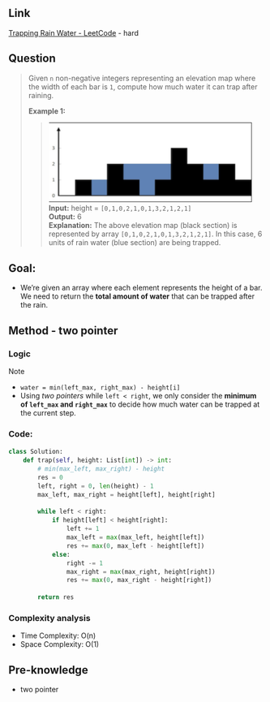 ## Link
[Trapping Rain Water - LeetCode](https://leetcode.com/problems/trapping-rain-water/description/) - hard
## Question
>Given `n` non-negative integers representing an elevation map where the width of each bar is `1`, compute how much water it can trap after raining.
>
>**Example 1:** <br>
>> <img src="pic/pic_042.Trapping_Rain_Water.png" width="400"> <br>
>> **Input:** height = `[0,1,0,2,1,0,1,3,2,1,2,1]`<br>
>> **Output:** 6<br>
>> **Explanation:** 
>> 	The above elevation map (black section) is represented by array `[0,1,0,2,1,0,1,3,2,1,2,1]`. In this case, 6 units of rain water (blue section) are being trapped.

## Goal:
- We’re given an array where each element represents the height of a bar.  We need to return the **total amount of water** that can be trapped after the rain.
## Method - two pointer
### Logic
> [!note]
> - `water = min(left_max, right_max) - height[i]`
> - Using *two pointers* while `left < right`, we only consider the **minimum of `left_max` and `right_max`** to decide how much water can be trapped at the current step.
### Code:
```python
class Solution:
    def trap(self, height: List[int]) -> int:
        # min(max_left, max_right) - height
        res = 0
        left, right = 0, len(height) - 1
        max_left, max_right = height[left], height[right]
        
        while left < right:
            if height[left] < height[right]:
                left += 1
                max_left = max(max_left, height[left])
                res += max(0, max_left - height[left])
            else:
                right -= 1
                max_right = max(max_right, height[right])
                res += max(0, max_right - height[right])
                
        return res
```
### Complexity analysis
- Time Complexity: O(n)
- Space Complexity: O(1)
## Pre-knowledge
- two pointer
